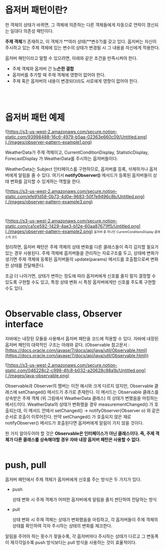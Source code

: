# 옵저버 패턴이란?

한 객체의 상태가 바뀌면, 그 객체에 의존하는 다른 객체들에게 자동으로 연락이 갱신되는 일대다 의존성 패턴이다.

**주제 객체**가 존재하고, 이 객체가 **여러 상태(**변수?)를 갖고 있다. 옵저버는 자신이 주시하고 있는 주제 객체에 있는 변수의 상태가 변경될 시 그 내용을 자신에게 적용한다.

옵저버 패턴이라고 말할 수 있으려면, 아래와 같은 조건을 만족시켜야 한다.

- 주제 객체와 옵저버 간 **느슨한 결합**
- 옵저버를 추가할 때 주제 객체에 영향이 없어야 한다.
- 주제 혹은 옵저버의 내용이 변경되더라도 서로에게 영향이 없어야 한다.

<br/><br/>

# 옵저버 패턴 예제

![https://s3-us-west-2.amazonaws.com/secure.notion-static.com/93998488-16c6-4979-b5aa-02363e660c09/Untitled.png](./images/observer-pattern-example1.png)

WeatherData가 주제 객체이고, CurrentConditionDisplay, StatisticDisplay, ForecastDisplay 가 WeatherData를 주시하는 옵저버들이다.

WeatherData는 Subject 인터페이스를 구현하므로, 옵저버를 등록, 삭제하거나 옵저버에게 알림을 줄 수 있다. 여기서 **notifyObserver()** 메서드가 등록된 옵저버들이 상태 변화를 감지할 수 있게하는 역할을 한다.

![https://s3-us-west-2.amazonaws.com/secure.notion-static.com/efe91d58-0b73-4d0e-9683-50f7e9496c8b/Untitled.png](./images/observer-pattern-example3.png)

<br/>

![https://s3-us-west-2.amazonaws.com/secure.notion-static.com/ca1ce592-1429-4ae3-b12e-60aa87671ff5/Untitled.png](./images/observer-pattern-example2.png)
<font size=1px>옵저버 중 하나인 CurrentConditionsDisplay 클래스의 코드</font>

정리하면, 옵저버 패턴은 주제 객체의 상태 변화를 다른 클래스들이 즉각 감지할 필요가 있는 경우 사용된다. 주제 객체에 옵저버들을 관리하는 자료구조를 두고, 상태에 변화가 생기면 주제 객체에 등록된 옵저버들의 update(params) 메서드를 호출함으로써 변화한 상태를 전달해준다.

조금 더 나아가면, 상태가 변하는 정도에 따라 옵저버에게 신호를 줄지 말지 결정할 수 있도록 구현할 수도 있고, 특정 상태 변화 시 특정 옵저버에게만 신호를 주도록 구현할 수도 있다.
<br/><br/>

# Observable class, Observer interface

자바에는 내장된 모듈을 사용해서 옵저버 패턴을 코드에 적용할 수 있다. 자바에 내장된 옵저버 패턴의 대략적인 구조는 아래와 같다. (Observable 참고문서 : [https://docs.oracle.com/javase/7/docs/api/java/util/Observable.html](https://docs.oracle.com/javase/7/docs/api/java/util/Observable.html))

![https://s3-us-west-2.amazonaws.com/secure.notion-static.com/046228c2-c998-4fc8-b032-a20628c88a1b/Untitled.png](./images/java-observable.png)

Observable과 Observer의 멤버는 이전 예시와 크게 다르지 않지만, Observable 클래스에 setChanged() 메서드가 추가로 존재한다. 이 메서드는 Observable 클래스를 상속받은 주제 객체 (위 그림에서 WeatherData 클래스) 의 상태가 변했음을 마킹하는 메서드이다. WeatherData의 상태가 변화했을 경우 measurementChanged() 가 호출되는데, 이 메서드 안에서 setChanged() → notifyObserver(Observer o) 와 같은 순서로 호출이 이루어진다. 만약 setChanged() 가 호출되지 않은 채로 notifyObserver() 메서드가 호출된다면 옵저버에게 알림이 가지 않을 것이다.

한 가지 알아두어야 할 것은 **Observable은 인터페이스가 아닌 클래스이다. 즉, 주제 객체가 다른 클래스를 상속해야할 경우 자바 내장 옵저버 패턴은 사용할 수 없다.**
<br/><br/>

# push, pull

옵저버 패턴에서 주제 객체가 옵저버에게 신호를 주는 방식은 두 가지가 있다. 

- push

    상태 변화 시 주제 객체가 어떠한 옵저버에게 알림을 줄지 판단하여 전달하는 방식

- pull

    상태 변화 시 주제 객체는 상태가 변화했음을 마킹하고, 각 옵저버들이 주제 객체의 상태를 확인하여 각자 주시하는 상태의 변화를 체크한다.

알림을 주어야 하는 횟수가 잦을수록, 각 옵저버마다 주시하는 상태가 다르고 그 변동폭이 제각각일수록 push 방식보다는 pull 방식을 사용하는 것이 효율적이다.
